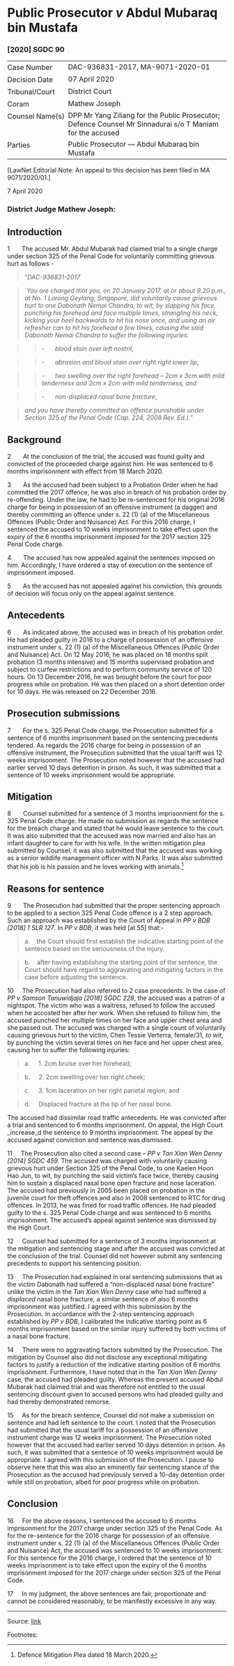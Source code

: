 <style>.footnotes::before { content: "Footnotes:"; }</style>
# Public Prosecutor _v_ Abdul Mubaraq bin Mustafa  

### \[2020\] SGDC 90

<table id="info-table"><tbody><tr class="info-row"><td class="txt-label" style="padding: 4px 0px; white-space: nowrap" valign="top">Case Number</td><td class="txt-body">DAC-936831-2017, MA-9071-2020-01</td></tr><tr class="info-row"><td class="txt-label" style="padding: 4px 0px; white-space: nowrap" valign="top">Decision Date</td><td class="txt-body">07 April 2020</td></tr><tr class="info-row"><td class="txt-label" style="padding: 4px 0px; white-space: nowrap" valign="top">Tribunal/Court</td><td class="txt-body">District Court</td></tr><tr class="info-row"><td class="txt-label" style="padding: 4px 0px; white-space: nowrap" valign="top">Coram</td><td class="txt-body">Mathew Joseph</td></tr><tr class="info-row"><td class="txt-label" style="padding: 4px 0px; white-space: nowrap" valign="top">Counsel Name(s)</td><td class="txt-body">DPP Mr Yang Ziliang for the Public Prosecutor; Defence Counsel Mr Sinnadurai s/o T Maniam for the accused</td></tr><tr class="info-row"><td class="txt-label" style="padding: 4px 0px; white-space: nowrap" valign="top">Parties</td><td class="txt-body">Public Prosecutor — Abdul Mubaraq bin Mustafa</td></tr></tbody></table>

\[LawNet Editorial Note: An appeal to this decision has been filed in MA 9071/2020/01.\]

7 April 2020

### District Judge Mathew Joseph:

## Introduction

1       The accused Mr. Abdul Mubarak had claimed trial to a single charge under section 325 of the Penal Code for voluntarily committing grievous hurt as follows -

> “_DAC-936831-2017_

> _\`You are charged that you, on 20 January 2017, at or about 9.20 p.m., at No. 1 Lorong Geylang, Singapore, did voluntarily cause grievous hurt to one Dabonath Nemai Chandra, to wit, by slapping his face, punching his forehead and face multiple times, strangling his neck, kicking your heel backwards to hit his nose once, and using an air refresher can to hit his forehead a few times, causing the said Dabonath Nemai Chandra to suffer the following injuries:_

>> _\-_      _blood stain over left nostril_,

>> _\-_      _abrasion and blood stain over right right lower lip_,

>> _\-_      _two swelling over the right forehead – 2cm x 3cm with mild tenderness and 2cm x 2cm with mild tenderness, and_

>> _\-_      _non-displaced nasal bone fracture_,

> _and you have thereby committed an offence punishable under Section 325 of the Penal Code (Cap. 224, 2008 Rev. Ed.).”_

## Background

2       At the conclusion of the trial, the accused was found guilty and convicted of the proceeded charge against him. He was sentenced to 6 months imprisonment with effect from 18 March 2020.

3       As the accused had been subject to a Probation Order when he had committed the 2017 offence, he was also in breach of his probation order by re-offending. Under the law, he had to be re-sentenced for his original 2016 charge for being in possession of an offensive instrument (a dagger) and thereby committing an offence under s. 22 (1) (a) of the Miscellaneous Offences (Public Order and Nuisance) Act. For this 2016 charge, I sentenced the accused to 10 weeks imprisonment to take effect upon the expiry of the 6 months imprisonment imposed for the 2017 section 325 Penal Code charge.

4       The accused has now appealed against the sentences imposed on him. Accordingly, I have ordered a stay of execution on the sentence of imprisonment imposed.

5       As the accused has not appealed against his conviction, this grounds of decision will focus only on the appeal against sentence.

## Antecedents

6       As indicated above, the accused was in breach of his probation order. He had pleaded guilty in 2016 to a charge of possession of an offensive instrument under s. 22 (1) (a) of the Miscellaneous Offences (Public Order and Nuisance) Act. On 12 May 2016, he was placed on 18 months split probation (3 months intensive) and 15 months supervised probation and subject to curfew restrictions and to perform community service of 120 hours. On 13 December 2016, he was brought before the court for poor progress while on probation. He was then placed on a short detention order for 10 days. He was released on 22 December 2016.

## Prosecution submissions

7       For the s. 325 Penal Code charge, the Prosecution submitted for a sentence of 6 months imprisonment based on the sentencing precedents tendered. As regards the 2016 charge for being in possession of an offensive instrument, the Prosecution submitted that the usual tariff was 12 weeks imprisonment. The Prosecution noted however that the accused had earlier served 10 days detention in prison. As such, it was submitted that a sentence of 10 weeks imprisonment would be appropriate.

## Mitigation

8       Counsel submitted for a sentence of 3 months imprisonment for the s. 325 Penal Code charge. He made no submission as regards the sentence for the breach charge and stated that he would leave sentence to the court. It was also submitted that the accused was now married and also has an infant daughter to care for with his wife. In the written mitigation plea submitted by Counsel, it was also submitted that the accused was working as a senior wildlife management officer with N Parks. It was also submitted that his job is his passion and he loves working with animals.[^1]

## Reasons for sentence

9       The Prosecution had submitted that the proper sentencing approach to be applied to a section 325 Penal Code offence is a 2 step approach. Such an approach was established by the Court of Appeal in _PP v BDB <span class="citation">\[2018\] 1 SLR 127</span>_. In _PP v BDB_, it was held \[at 55\] that:-

> a.    the Court should first establish the indicative starting point of the sentence based on the seriousness of the injury.

> b.    after having establishing the starting point of the sentence, the Court should have regard to aggravating and mitigating factors in the case before adjusting the sentence.

10     The Prosecution had also referred to 2 case precedents. In the case of _PP v Samson Tanuwidjaja <span class="citation">\[2018\] SGDC 228</span>_, the accused was a patron of a nightspot. The victim who was a waitress, refused to follow the accused when he accosted her after her work. When she refused to follow him, the accused punched her multiple times on her face and upper chest area and she passed out. The accused was charged with a single count of voluntarily causing grievous hurt to the victim, Chen Tessie Verterra, female/31, _to wit_, by punching the victim several times on her face and her upper chest area, causing her to suffer the following injuries:

> a.     1. 2cm bruise over her forehead;

> b.     2. 2cm swelling over her right cheek;

> c.     3. 1cm laceration on her right parietal region; and

> d.     Displaced fracture at the tip of her nasal bone.

The accused had dissimilar road traffic antecedents. He was convicted after a trial and sentenced to 6 months imprisonment. On appeal, the High Court _increase_d the sentence to 9 months imprisonment. The appeal by the accused against conviction and sentence was dismissed.

11     The Prosecution also cited a second case – _PP v Tan Xian Wen Denny <span class="citation">\[2014\] SGDC 459</span>._ The accused was charged with voluntarily causing grievous hurt under Section 325 of the Penal Code, to one Kaelen Hoon Hao Jun, to wit, by punching the said victim’s face twice, thereby causing him to sustain a displaced nasal bone open fracture and nose laceration. The accused had previously in 2005 been placed on probation in the juvenile court for theft offences and also in 2008 sentenced to RTC for drug offences. In 2013, he was fined for road traffic offences. He had pleaded guilty to the s. 325 Penal Code charge and was sentenced to 6 months imprisonment. The accused’s appeal against sentence was dismissed by the High Court.

12     Counsel had submitted for a sentence of 3 months imprisonment at the mitigation and sentencing stage and after the accused was convicted at the conclusion of the trial. Counsel did not however submit any sentencing precedents to support his sentencing position.

13     The Prosecution had explained in oral sentencing submissions that as the victim Dabonath had suffered a “non-displaced nasal bone fracture” unlike the victim in the _Tan Xian Wen Denny_ case who had suffered a _displaced_ nasal bone fracture, a similar sentence of also 6 months imprisonment was justified. I agreed with this submission by the Prosecution. In accordance with the 2-step sentencing approach established by _PP v BDB_, I calibrated the indicative starting point as 6 months imprisonment based on the similar injury suffered by both victims of a nasal bone fracture.

14     There were no aggravating factors submitted by the Prosecution. The mitigation by Counsel also did not disclose any exceptional mitigating factors to justify a reduction of the indicative starting position of 6 months imprisonment. Furthermore, I have noted that in the _Tan Xian Wen Denny_ case, the accused had pleaded guilty. Whereas the present accused Abdul Mubarak had claimed trial and was therefore not entitled to the usual sentencing discount given to accused persons who had pleaded guilty and had thereby demonstrated remorse.

15     As for the breach sentence, Counsel did not make a submission on sentence and had left sentence to the court. I noted that the Prosecution had submitted that the usual tariff for a possession of an offensive instrument charge was 12 weeks imprisonment. The Prosecution noted however that the accused had earlier served 10 days detention in prison. As such, it was submitted that a sentence of 10 weeks imprisonment would be appropriate. I agreed with this submission of the Prosecution. I pause to observe here that this was also an eminently fair sentencing stance of the Prosecution as the accused had previously served a 10-day detention order while still on probation, albeit for poor progress while on probation.

## Conclusion

16     For the above reasons, I sentenced the accused to 6 months imprisonment for the 2017 charge under section 325 of the Penal Code. As for the re-sentence for the 2016 charge for possession of an offensive instrument under s. 22 (1) (a) of the Miscellaneous Offences (Public Order and Nuisance) Act, the accused was sentenced to 10 weeks imprisonment. For this sentence for the 2016 charge, I ordered that the sentence of 10 weeks imprisonment is to take effect upon the expiry of the 6 months imprisonment imposed for the 2017 charge under section 325 of the Penal Code.

17     In my judgment, the above sentences are fair, proportionate and cannot be considered reasonably, to be manifestly excessive in any way.

* * *

[^1]: Defence Mitigation Plea dated 18 March 2020.


Source: [link](https://www.lawnet.sg:443/lawnet/web/lawnet/free-resources?p_p_id=freeresources_WAR_lawnet3baseportlet&p_p_lifecycle=1&p_p_state=normal&p_p_mode=view&_freeresources_WAR_lawnet3baseportlet_action=openContentPage&_freeresources_WAR_lawnet3baseportlet_docId=%2FJudgment%2F24377-SSP.xml)